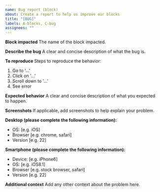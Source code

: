 ```yaml
---
name: Bug report (block)
about: Create a report to help us improve our blocks
title: "[BUG]"
labels: A-blocks, C-bug
assignees: ""
---
```


**Block impacted**
The name of the block impacted.

**Describe the bug**
A clear and concise description of what the bug is.

**To reproduce**
Steps to reproduce the behavior:

1.  Go to '...'
1.  Click on '...'
1.  Scroll down to '...'
1.  See error

**Expected behavior**
A clear and concise description of what you expected to happen.

**Screenshots**
If applicable, add screenshots to help explain your problem.

**Desktop (please complete the following information):**

- OS: [e.g. iOS]
- Browser [e.g. chrome, safari]
- Version [e.g. 22]

**Smartphone (please complete the following information):**

- Device: [e.g. iPhone6]
- OS: [e.g. iOS8.1]
- Browser [e.g. stock browser, safari]
- Version [e.g. 22]

**Additional context**
Add any other context about the problem here.
